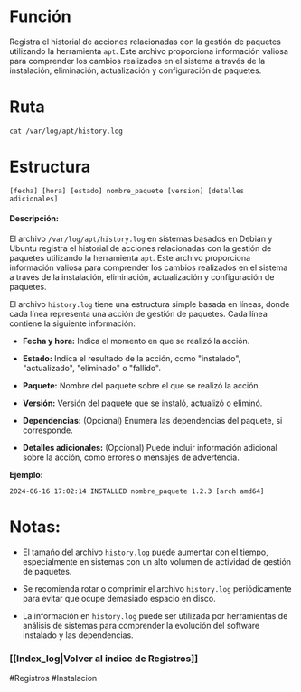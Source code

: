 # Función
Registra el historial de acciones relacionadas con la gestión de paquetes utilizando la herramienta `apt`. Este archivo proporciona información valiosa para comprender los cambios realizados en el sistema a través de la instalación, eliminación, actualización y configuración de paquetes.
# Ruta
`cat /var/log/apt/history.log`
# Estructura
`[fecha] [hora] [estado] nombre_paquete [version] [detalles adicionales]`
#### Descripción: 
El archivo `/var/log/apt/history.log` en sistemas basados en Debian y Ubuntu registra el historial de acciones relacionadas con la gestión de paquetes utilizando la herramienta `apt`. Este archivo proporciona información valiosa para comprender los cambios realizados en el sistema a través de la instalación, eliminación, actualización y configuración de paquetes.

El archivo `history.log` tiene una estructura simple basada en líneas, donde cada línea representa una acción de gestión de paquetes. Cada línea contiene la siguiente información:

- **Fecha y hora:** Indica el momento en que se realizó la acción.
    
- **Estado:** Indica el resultado de la acción, como "instalado", "actualizado", "eliminado" o "fallido".
    
- **Paquete:** Nombre del paquete sobre el que se realizó la acción.
    
- **Versión:** Versión del paquete que se instaló, actualizó o eliminó.
    
- **Dependencias:** (Opcional) Enumera las dependencias del paquete, si corresponde.
    
- **Detalles adicionales:** (Opcional) Puede incluir información adicional sobre la acción, como errores o mensajes de advertencia.

**Ejemplo:**

```
2024-06-16 17:02:14 INSTALLED nombre_paquete 1.2.3 [arch amd64]
```
# Notas:
- El tamaño del archivo `history.log` puede aumentar con el tiempo, especialmente en sistemas con un alto volumen de actividad de gestión de paquetes.
    
- Se recomienda rotar o comprimir el archivo `history.log` periódicamente para evitar que ocupe demasiado espacio en disco.
    
- La información en `history.log` puede ser utilizada por herramientas de análisis de sistemas para comprender la evolución del software instalado y las dependencias.
### [[Index_log|Volver al indice de Registros]]

#Registros #Instalacion 